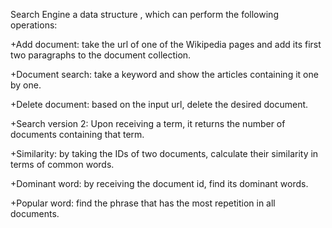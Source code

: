 Search Engine a data structure , which can perform the following operations:

+Add document: take the url of one of the Wikipedia pages and add its first two paragraphs to the document collection.

+Document search: take a keyword and show the articles containing it one by one.

+Delete document: based on the input url, delete the desired document.

+Search version 2: Upon receiving a term, it returns the number of documents containing that term.

+Similarity: by taking the IDs of two documents, calculate their similarity in terms of common words.

+Dominant word: by receiving the document id, find its dominant words.

+Popular word: find the phrase that has the most repetition in all documents.
